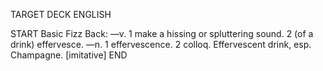 TARGET DECK
ENGLISH

START
Basic
Fizz
Back: —v. 1 make a hissing or spluttering sound. 2 (of a drink) effervesce. —n. 1 effervescence. 2 colloq. Effervescent drink, esp. Champagne. [imitative]
END
